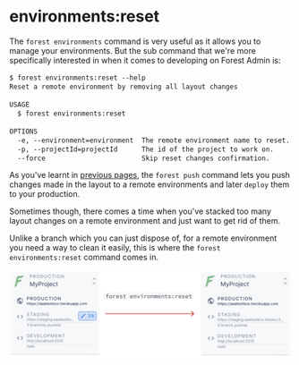 # environments:reset

The `forest environments` command is very useful as it allows you to manage your environments. But the sub command that we're more specifically interested in when it comes to developing on Forest Admin is:

```
$ forest environments:reset --help
Reset a remote environment by removing all layout changes

USAGE
  $ forest environments:reset

OPTIONS
  -e, --environment=environment  The remote environment name to reset.
  -p, --projectId=projectId      The id of the project to work on.
  --force                        Skip reset changes confirmation.
```

As you've learnt in [previous pages](push.md), the `forest push` command lets you push changes made in the layout to a remote environments and later `deploy` them to your production.

Sometimes though, there comes a time when you've stacked too many layout changes on a remote environment and just want to get rid of them.&#x20;

Unlike a branch which you can just dispose of, for a remote environment you need a way to clean it easily, this is where the `forest environments:reset` command comes in.

![](<../../../../.gitbook/assets/image (535).png>)
